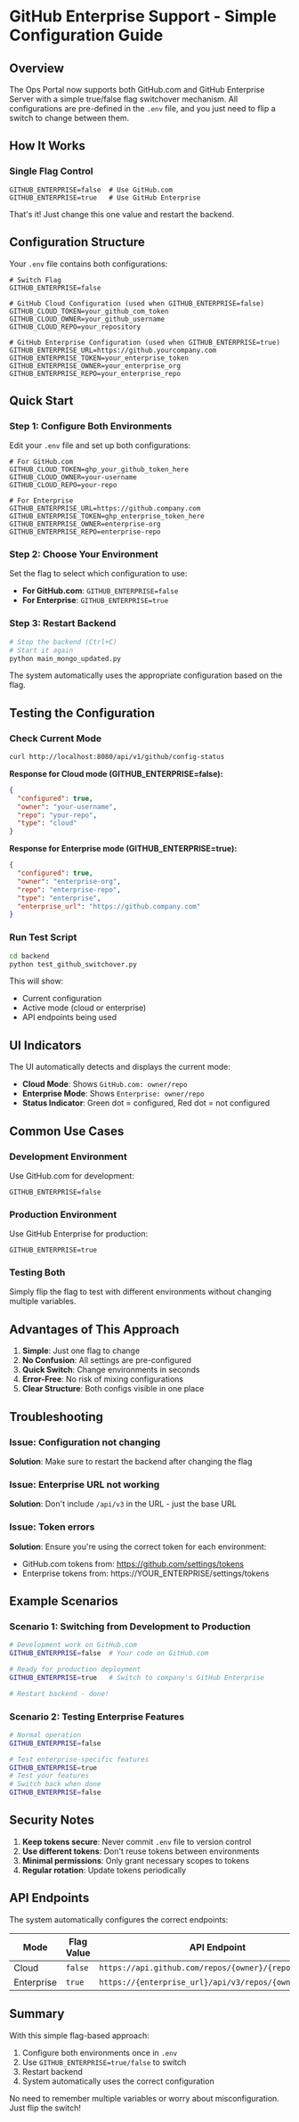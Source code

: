 # GitHub Enterprise Support - Simple Configuration Guide

## Overview

The Ops Portal now supports both GitHub.com and GitHub Enterprise Server with a simple true/false flag switchover mechanism. All configurations are pre-defined in the `.env` file, and you just need to flip a switch to change between them.

## How It Works

### Single Flag Control

```env
GITHUB_ENTERPRISE=false  # Use GitHub.com
GITHUB_ENTERPRISE=true   # Use GitHub Enterprise
```

That's it! Just change this one value and restart the backend.

## Configuration Structure

Your `.env` file contains both configurations:

```env
# Switch Flag
GITHUB_ENTERPRISE=false

# GitHub Cloud Configuration (used when GITHUB_ENTERPRISE=false)
GITHUB_CLOUD_TOKEN=your_github_com_token
GITHUB_CLOUD_OWNER=your_github_username
GITHUB_CLOUD_REPO=your_repository

# GitHub Enterprise Configuration (used when GITHUB_ENTERPRISE=true)
GITHUB_ENTERPRISE_URL=https://github.yourcompany.com
GITHUB_ENTERPRISE_TOKEN=your_enterprise_token
GITHUB_ENTERPRISE_OWNER=your_enterprise_org
GITHUB_ENTERPRISE_REPO=your_enterprise_repo
```

## Quick Start

### Step 1: Configure Both Environments

Edit your `.env` file and set up both configurations:

```env
# For GitHub.com
GITHUB_CLOUD_TOKEN=ghp_your_github_token_here
GITHUB_CLOUD_OWNER=your-username
GITHUB_CLOUD_REPO=your-repo

# For Enterprise
GITHUB_ENTERPRISE_URL=https://github.company.com
GITHUB_ENTERPRISE_TOKEN=ghp_enterprise_token_here
GITHUB_ENTERPRISE_OWNER=enterprise-org
GITHUB_ENTERPRISE_REPO=enterprise-repo
```

### Step 2: Choose Your Environment

Set the flag to select which configuration to use:

- **For GitHub.com**: `GITHUB_ENTERPRISE=false`
- **For Enterprise**: `GITHUB_ENTERPRISE=true`

### Step 3: Restart Backend

```bash
# Stop the backend (Ctrl+C)
# Start it again
python main_mongo_updated.py
```

The system automatically uses the appropriate configuration based on the flag.

## Testing the Configuration

### Check Current Mode

```bash
curl http://localhost:8080/api/v1/github/config-status
```

**Response for Cloud mode (GITHUB_ENTERPRISE=false):**
```json
{
  "configured": true,
  "owner": "your-username",
  "repo": "your-repo",
  "type": "cloud"
}
```

**Response for Enterprise mode (GITHUB_ENTERPRISE=true):**
```json
{
  "configured": true,
  "owner": "enterprise-org",
  "repo": "enterprise-repo",
  "type": "enterprise",
  "enterprise_url": "https://github.company.com"
}
```

### Run Test Script

```bash
cd backend
python test_github_switchover.py
```

This will show:
- Current configuration
- Active mode (cloud or enterprise)
- API endpoints being used

## UI Indicators

The UI automatically detects and displays the current mode:

- **Cloud Mode**: Shows `GitHub.com: owner/repo`
- **Enterprise Mode**: Shows `Enterprise: owner/repo`
- **Status Indicator**: Green dot = configured, Red dot = not configured

## Common Use Cases

### Development Environment
Use GitHub.com for development:
```env
GITHUB_ENTERPRISE=false
```

### Production Environment
Use GitHub Enterprise for production:
```env
GITHUB_ENTERPRISE=true
```

### Testing Both
Simply flip the flag to test with different environments without changing multiple variables.

## Advantages of This Approach

1. **Simple**: Just one flag to change
2. **No Confusion**: All settings are pre-configured
3. **Quick Switch**: Change environments in seconds
4. **Error-Free**: No risk of mixing configurations
5. **Clear Structure**: Both configs visible in one place

## Troubleshooting

### Issue: Configuration not changing
**Solution**: Make sure to restart the backend after changing the flag

### Issue: Enterprise URL not working
**Solution**: Don't include `/api/v3` in the URL - just the base URL

### Issue: Token errors
**Solution**: Ensure you're using the correct token for each environment:
- GitHub.com tokens from: https://github.com/settings/tokens
- Enterprise tokens from: https://YOUR_ENTERPRISE/settings/tokens

## Example Scenarios

### Scenario 1: Switching from Development to Production

```bash
# Development work on GitHub.com
GITHUB_ENTERPRISE=false  # Your code on GitHub.com

# Ready for production deployment
GITHUB_ENTERPRISE=true   # Switch to company's GitHub Enterprise

# Restart backend - done!
```

### Scenario 2: Testing Enterprise Features

```bash
# Normal operation
GITHUB_ENTERPRISE=false

# Test enterprise-specific features
GITHUB_ENTERPRISE=true
# Test your features
# Switch back when done
GITHUB_ENTERPRISE=false
```

## Security Notes

1. **Keep tokens secure**: Never commit `.env` file to version control
2. **Use different tokens**: Don't reuse tokens between environments
3. **Minimal permissions**: Only grant necessary scopes to tokens
4. **Regular rotation**: Update tokens periodically

## API Endpoints

The system automatically configures the correct endpoints:

| Mode | Flag Value | API Endpoint |
|------|------------|--------------|
| Cloud | `false` | `https://api.github.com/repos/{owner}/{repo}` |
| Enterprise | `true` | `https://{enterprise_url}/api/v3/repos/{owner}/{repo}` |

## Summary

With this simple flag-based approach:
1. Configure both environments once in `.env`
2. Use `GITHUB_ENTERPRISE=true/false` to switch
3. Restart backend
4. System automatically uses the correct configuration

No need to remember multiple variables or worry about misconfiguration. Just flip the switch!